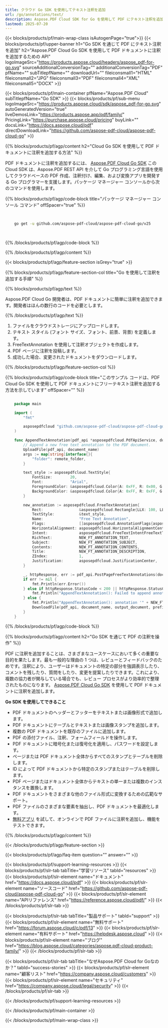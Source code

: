 ```yaml
---
title: クラウド Go SDK を使用してテキスト注釈を追加
url: /go/annotations/text/
description: Aspose.PDF Cloud SDK for Go を使用して PDF にテキスト注釈を追加します。
lastmod: 2025-07-20
---
```


{{< blocks/products/pf/main-wrap-class isAutogenPage="true">}}
{{< blocks/products/pf/upper-banner h1="Go SDK を通じて PDF にテキスト注釈を追加" h2="Aspose.PDF Cloud Go SDK を使用して PDF ドキュメントに注釈を追加するための API" logoImageSrc="https://products.aspose.cloud/headers/aspose_pdf-for-go.svg" sourceAdditionalConversionTag="" additionalConversionTag="PDF" pfName="" subTitlepfName="" downloadUrl="" fileiconsmall1="HTML" fileiconsmall2="JPG" fileiconsmall3="PDF" fileiconsmall4="XML" fileiconsmall5="DOCX" >}}

{{< blocks/products/pf/main-container pfName="Aspose.PDF Cloud" subTitlepfName="Go SDK" >}}
{{< blocks/products/pf/sub-menu logoImageSrc="https://products.aspose.cloud/sdk/aspose_pdf-for-go.svg"
autoGeneratedVersion="true"
liveDemosLink="https://products.aspose.app/pdf/family/" PricingLink="https://purchase.aspose.cloud/pricing" buyLink="" docsLink="https://docs.aspose.cloud/pdf"  directDownloadLink="https://github.com/aspose-pdf-cloud/aspose-pdf-cloud-go" >}}

{{% blocks/products/pf/agp/content h2="Cloud Go SDK を使用して PDF ドキュメントに注釈を追加する方法" %}}

PDF ドキュメントに注釈を追加するには、
[Aspose.PDF Cloud Go SDK](https://products.aspose.cloud/pdf/go/)
この Cloud SDK は、Aspose.PDF REST API を介して Go プログラミング言語を使用してクラウドベースの PDF 作成、注釈付け、編集、および変換アプリを開発する Go プログラマーを支援します。パッケージ マネージャー コンソールから次のコマンドを使用します。

{{% blocks/products/pf/agp/code-block title="パッケージ マネージャー コンソール コマンド" offSpacer="true" %}}

```bash

     
    go get -u github.com/aspose-pdf-cloud/aspose-pdf-cloud-go/v25
     
     
```

{{% /blocks/products/pf/agp/code-block %}}

{{% /blocks/products/pf/agp/content %}}

{{< blocks/products/pf/agp/feature-section isGrey="true" >}}

{{% blocks/products/pf/agp/feature-section-col title="Go を使用して注釈を追加する手順" %}}

{{% blocks/products/pf/agp/text %}}

Aspose.PDF Cloud Go 開発者は、PDF ドキュメントに簡単に注釈を追加できます。開発者はほんの数行のコードを必要とします。

{{% /blocks/products/pf/agp/text %}}

1. ファイルをクラウドストレージにアップロードします。
1. テキスト スタイル (フォント サイズ、フォント、前景、背景) を定義します。
1. FreeTextAnnotation を使用して注釈オブジェクトを作成します。
1. PDF ページに注釈を投稿します。
1. 成功した場合、変更されたドキュメントをダウンロードします。

{{% /blocks/products/pf/agp/feature-section-col %}}

{{% blocks/products/pf/agp/code-block title="このサンプル コードは、PDF Cloud Go SDK を使用して PDF ドキュメントにフリーテキスト注釈を追加する方法を示しています" offSpacer="" %}}

```go

    package main

    import (
        "fmt"

        asposepdfcloud "github.com/aspose-pdf-cloud/aspose-pdf-cloud-go/v25"
    )

    func AppendTextAnnotation(pdf_api *asposepdfcloud.PdfApiService, document_name string, page_num int32, output_document string, prefix string, remote_folder string) {
        // Append a new free text annotation to the PDF document.
        UploadFile(pdf_api, document_name)
        args := map[string]interface{}{
            "folder": remote_folder,
        }

        text_style := asposepdfcloud.TextStyle{
            FontSize:        20,
            Font:            "Arial",
            ForegroundColor: &asposepdfcloud.Color{A: 0xFF, R: 0x00, G: 0xFF, B: 0x00},
            BackgroundColor: &asposepdfcloud.Color{A: 0xFF, R: 0xFF, G: 0x00, B: 0x00},
        }

        new_annotation := asposepdfcloud.FreeTextAnnotation{
            Rect:                &asposepdfcloud.Rectangle{LLX: 100, LLY: 350, URX: 450, URY: 400},
            TextStyle:           &text_style,
            Name:                "Free Text Annotation",
            Flags:               []asposepdfcloud.AnnotationFlags{asposepdfcloud.AnnotationFlagsDefault},
            HorizontalAlignment: asposepdfcloud.HorizontalAlignmentCenter,
            Intent:              asposepdfcloud.FreeTextIntentFreeTextTypeWriter,
            RichText:            NEW_FT_ANNOTATION_TEXT,
            Subject:             NEW_FT_ANNOTATION_SUBJECT,
            Contents:            NEW_FT_ANNOTATION_CONTENTS,
            Title:               NEW_FT_ANNOTATION_DESCRIPTION,
            ZIndex:              1,
            Justification:       asposepdfcloud.JustificationCenter,
        }

        _, httpResponse, err := pdf_api.PostPageFreeTextAnnotations(document_name, page_num, []asposepdfcloud.FreeTextAnnotation{new_annotation}, args)
        if err != nil {
            fmt.Println(err.Error())
        } else if httpResponse.StatusCode < 200 || httpResponse.StatusCode > 299 {
            fmt.Println("AppendTextAnnotation(): Failed to append annotation to the document page.")
        } else {
            fmt.Println("AppendTextAnnotation(): annotation '" + NEW_FT_ANNOTATION_TEXT + "' added to the document '" + document_name + "'.")
            DownloadFile(pdf_api, document_name, output_document, prefix)
        }
    }
```

{{% /blocks/products/pf/agp/code-block %}}

{{% blocks/products/pf/agp/content h2="Go SDK を通じて PDF の注釈を操作" %}}

PDF に注釈を追加することは、さまざまなユースケースにおいて多くの重要な目的を果たします。最も一般的な理由の 1 つは、レビューとフィードバックのためです。注釈により、ユーザーはドキュメントの特定の部分を強調表示したり、コメントを残したり、質問をしたり、変更を提案したりできます。これにより、複数の協力者が関与している場合でも、レビュー プロセスがより効率的で整理されたものになります。
[Aspose.PDF Cloud Go SDK](https://products.aspose.cloud/pdf/go/) を使用して PDF ドキュメントに注釈を追加します。

**Go SDK を使用してできること**

+ PDF ドキュメントのヘッダーとフッターをテキストまたは画像形式で追加します。
+ PDF ドキュメントにテーブルとテキストまたは画像スタンプを追加します。
+ 複数の PDF ドキュメントを既存のファイルに追加します。
+ PDF の添付ファイル、注釈、フォームフィールドを操作します。
+ PDF ドキュメントに暗号化または復号化を適用し、パスワードを設定します。
+ ページまたは PDF ドキュメント全体からすべてのスタンプとテーブルを削除します。
+ ID によって PDF ドキュメントから特定のスタンプまたはテーブルを削除します。
+ PDF ページまたはドキュメント全体からテキストの単一または複数のインスタンスを置換します。
+ PDF ドキュメントをさまざまな他のファイル形式に変換するための広範なサポート。
+ PDF ファイルのさまざまな要素を抽出し、PDF ドキュメントを最適化します。
+ [無料アプリ](https://products.aspose.app/pdf/) を試して、オンラインで PDF ファイルに注釈を追加し、機能をテストできます。

{{% /blocks/products/pf/agp/content %}}

{{< /blocks/products/pf/agp/feature-section >}}

{{< blocks/products/pf/agp/faq-item question="" answer="" >}}

{{< blocks/products/pf/support-learning-resources >}}
{{< blocks/products/pf/slr-tab tabTitle="学習リソース" tabId="resources" >}}
{{< blocks/products/pf/slr-element name="ドキュメント" href="https://docs.aspose.cloud/pdf" >}}
{{< blocks/products/pf/slr-element name="ソースコード" href="https://github.com/aspose-pdf-cloud/aspose-pdf-cloud-go" >}}
{{< blocks/products/pf/slr-element name="APIリファレンス" href="https://reference.aspose.cloud/pdf/" >}}
{{< /blocks/products/pf/slr-tab >}}

{{< blocks/products/pf/slr-tab tabTitle="製品サポート" tabId="support" >}}
{{< blocks/products/pf/slr-element name="無料サポート" href="https://forum.aspose.cloud/c/pdf/13" >}}
{{< blocks/products/pf/slr-element name="有料サポート" href="https://helpdesk.aspose.cloud" >}}
{{< blocks/products/pf/slr-element name="ブログ" href="https://blog.aspose.cloud/categories/aspose.pdf-cloud-product-family/" >}}
{{< /blocks/products/pf/slr-tab >}}

{{< blocks/products/pf/slr-tab tabTitle="なぜAspose.PDF Cloud for Goなのか？" tabId="success-stories" >}}
{{< blocks/products/pf/slr-element name="顧客リスト" href="https://company.aspose.cloud/customers" >}}
{{< blocks/products/pf/slr-element name="セキュリティ" href="https://company.aspose.cloud/legal/security" >}}
{{< /blocks/products/pf/slr-tab >}}

{{< /blocks/products/pf/support-learning-resources >}}

{{< /blocks/products/pf/main-container >}}

{{< /blocks/products/pf/main-wrap-class >}}



